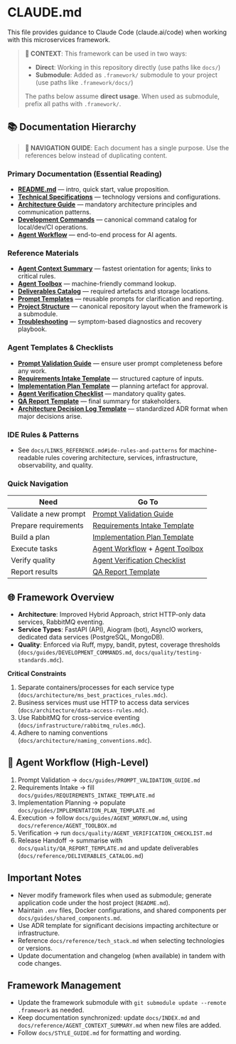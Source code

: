 # CLAUDE.md

This file provides guidance to Claude Code (claude.ai/code) when working with this microservices framework.

> **📍 CONTEXT**: This framework can be used in two ways:
> - **Direct**: Working in this repository directly (use paths like `docs/`)
> - **Submodule**: Added as `.framework/` submodule to your project (use paths like `.framework/docs/`)
>
> The paths below assume **direct usage**. When used as submodule, prefix all paths with `.framework/`.

## 📚 Documentation Hierarchy

> **🎯 NAVIGATION GUIDE**: Each document has a single purpose. Use the references below instead of duplicating content.

### Primary Documentation (Essential Reading)

- **[README.md](docs/LINKS_REFERENCE.md#core-documentation)** — intro, quick start, value proposition.
- **[Technical Specifications](docs/LINKS_REFERENCE.md#core-documentation)** — technology versions and configurations.
- **[Architecture Guide](docs/LINKS_REFERENCE.md#core-documentation)** — mandatory architecture principles and communication patterns.
- **[Development Commands](docs/LINKS_REFERENCE.md#developer-guides)** — canonical command catalog for local/dev/CI operations.
- **[Agent Workflow](docs/INDEX.md#📂-documentation-structure)** — end-to-end process for AI agents.

### Reference Materials

- **[Agent Context Summary](docs/INDEX.md#📑-reference-materials)** — fastest orientation for agents; links to critical rules.
- **[Agent Toolbox](docs/INDEX.md#📑-reference-materials)** — machine-friendly command lookup.
- **[Deliverables Catalog](docs/INDEX.md#📑-reference-materials)** — required artefacts and storage locations.
- **[Prompt Templates](docs/INDEX.md#📑-reference-materials)** — reusable prompts for clarification and reporting.
- **[Project Structure](docs/LINKS_REFERENCE.md#developer-guides)** — canonical repository layout when the framework is a submodule.
- **[Troubleshooting](docs/LINKS_REFERENCE.md#developer-guides)** — symptom-based diagnostics and recovery playbook.

### Agent Templates & Checklists

- **[Prompt Validation Guide](docs/INDEX.md#🤖-agent-centric-templates--checklists)** — ensure user prompt completeness before any work.
- **[Requirements Intake Template](docs/INDEX.md#🤖-agent-centric-templates--checklists)** — structured capture of inputs.
- **[Implementation Plan Template](docs/INDEX.md#🤖-agent-centric-templates--checklists)** — planning artefact for approval.
- **[Agent Verification Checklist](docs/INDEX.md#🤖-agent-centric-templates--checklists)** — mandatory quality gates.
- **[QA Report Template](docs/INDEX.md#🤖-agent-centric-templates--checklists)** — final summary for stakeholders.
- **[Architecture Decision Log Template](docs/INDEX.md#📑-reference-materials)** — standardized ADR format when major decisions arise.

### IDE Rules & Patterns

- See `docs/LINKS_REFERENCE.md#ide-rules-and-patterns` for machine-readable rules covering architecture, services, infrastructure, observability, and quality.

### Quick Navigation

| Need | Go To |
|------|-------|
| Validate a new prompt | [Prompt Validation Guide](docs/INDEX.md#🤖-agent-centric-templates--checklists) |
| Prepare requirements | [Requirements Intake Template](docs/INDEX.md#🤖-agent-centric-templates--checklists) |
| Build a plan | [Implementation Plan Template](docs/INDEX.md#🤖-agent-centric-templates--checklists) |
| Execute tasks | [Agent Workflow](docs/INDEX.md#📂-documentation-structure) + [Agent Toolbox](docs/INDEX.md#📑-reference-materials) |
| Verify quality | [Agent Verification Checklist](docs/INDEX.md#🤖-agent-centric-templates--checklists) |
| Report results | [QA Report Template](docs/INDEX.md#🤖-agent-centric-templates--checklists) |

## 🌐 Framework Overview

- **Architecture**: Improved Hybrid Approach, strict HTTP-only data services, RabbitMQ eventing.
- **Service Types**: FastAPI (API), Aiogram (bot), AsyncIO workers, dedicated data services (PostgreSQL, MongoDB).
- **Quality**: Enforced via Ruff, mypy, bandit, pytest, coverage thresholds (`docs/guides/DEVELOPMENT_COMMANDS.md`, `docs/quality/testing-standards.mdc`).

**Critical Constraints**
1. Separate containers/processes for each service type (`docs/architecture/ms_best_practices_rules.mdc`).
2. Business services must use HTTP to access data services (`docs/architecture/data-access-rules.mdc`).
3. Use RabbitMQ for cross-service eventing (`docs/infrastructure/rabbitmq_rules.mdc`).
4. Adhere to naming conventions (`docs/architecture/naming_conventions.mdc`).

## 🔄 Agent Workflow (High-Level)

1. Prompt Validation → `docs/guides/PROMPT_VALIDATION_GUIDE.md`
2. Requirements Intake → fill `docs/guides/REQUIREMENTS_INTAKE_TEMPLATE.md`
3. Implementation Planning → populate `docs/guides/IMPLEMENTATION_PLAN_TEMPLATE.md`
4. Execution → follow `docs/guides/AGENT_WORKFLOW.md`, using `docs/reference/AGENT_TOOLBOX.md`
5. Verification → run `docs/quality/AGENT_VERIFICATION_CHECKLIST.md`
6. Release Handoff → summarise with `docs/quality/QA_REPORT_TEMPLATE.md` and update deliverables (`docs/reference/DELIVERABLES_CATALOG.md`)

## Important Notes

- Never modify framework files when used as submodule; generate application code under the host project (`README.md`).
- Maintain `.env` files, Docker configurations, and shared components per `docs/guides/shared_components.md`.
- Use ADR template for significant decisions impacting architecture or infrastructure.
- Reference `docs/reference/tech_stack.md` when selecting technologies or versions.
- Update documentation and changelog (when available) in tandem with code changes.

## Framework Management

- Update the framework submodule with `git submodule update --remote .framework` as needed.
- Keep documentation synchronized: update `docs/INDEX.md` and `docs/reference/AGENT_CONTEXT_SUMMARY.md` when new files are added.
- Follow `docs/STYLE_GUIDE.md` for formatting and wording.
